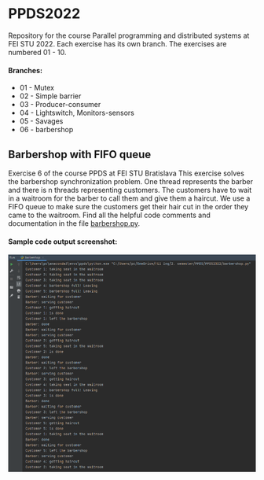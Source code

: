 # PPDS2022
Repository for the course Parallel programming and distributed systems at FEI STU 2022.
Each exercise has its own branch. The exercises are numbered 01 - 10.

#### Branches:
- 01 - Mutex
- 02 - Simple barrier
- 03 - Producer-consumer
- 04 - Lightswitch, Monitors-sensors
- 05 - Savages
- 06 - barbershop

## Barbershop with FIFO queue

Exercise 6 of the course PPDS at FEI STU Bratislava
This exercise solves the barbershop synchronization problem.
One thread represents the barber and there is n threads
representing customers. The customers have to wait in a
waitroom for the barber to call them and give them a haircut.
We use a FIFO queue to make sure the customers get their hair
cut in the order they came to the waitroom. Find all the helpful
code comments and documentation in the file [barbershop.py](barbershop.py).

#### Sample code output screenshot:

![img.png](img.png)